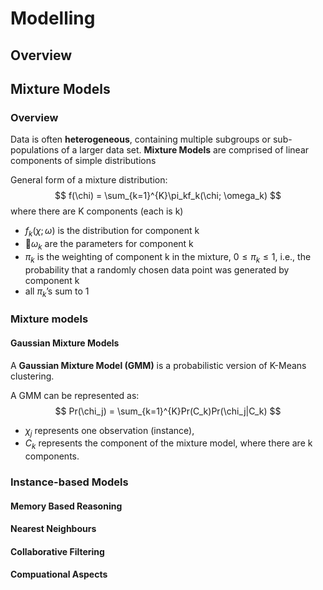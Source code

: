 # Modelling

## Overview



## Mixture Models

### Overview

Data is often **heterogeneous**, containing multiple subgroups or sub-populations of a larger data set. **Mixture Models** are comprised of linear components of simple distributions

General form of a mixture distribution: 
$$
f(\chi) = \sum_{k=1}^{K}\pi_kf_k(\chi; \omega_k)
$$
where there are K components (each is k)

- $f_k(\chi;\omega)$ is the distribution for component k
- 􏰀$\omega_k$ are the parameters for component k
- $\pi_k$ is the weighting of component k in the mixture, $0 \leq \pi_k \leq 1$, i.e., the probability that a randomly chosen data point was generated by component k
- all $\pi_k$’s sum to 1

### Mixture models

#### Gaussian Mixture Models

A **Gaussian Mixture Model (GMM)** is a probabilistic version of K-Means clustering.

A GMM can be represented as:
$$
Pr(\chi_j) = \sum_{k=1}^{K}Pr(C_k)Pr(\chi_j|C_k)
$$

- $\chi_j$ represents one observation (instance),
- $C_k$ represents the component of the mixture model, where there are k components.

### Instance-based Models

#### Memory Based Reasoning

#### Nearest Neighbours

#### Collaborative Filtering

#### Compuational Aspects

